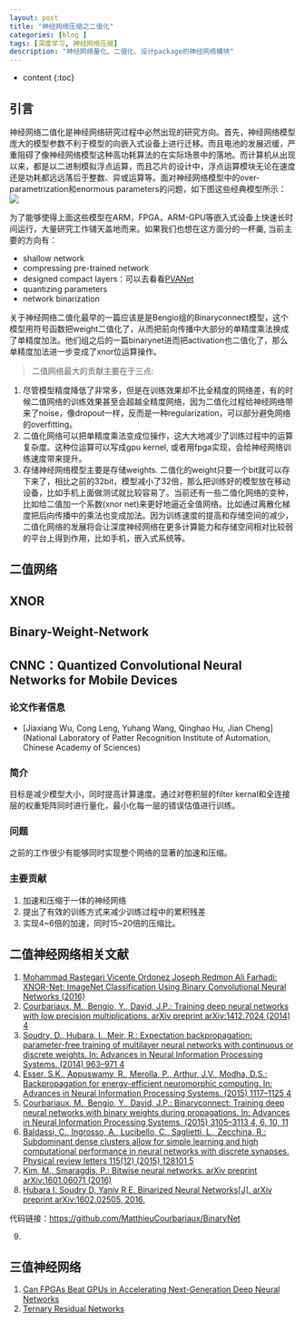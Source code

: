 ```yaml
---
layout: post
title: "神经网络压缩之二值化"
categories: [blog ]
tags: [深度学习, 神经网络压缩]
description: "神经网络量化、二值化、设计package的神经网络模块"
---
```

* content
{:toc}

## 引言

神经网络二值化是神经网络研究过程中必然出现的研究方向。首先，神经网络模型庞大的模型参数不利于模型的向嵌入式设备上进行迁移。而且电池的发展迟缓，严重阻碍了像神经网络模型这种高功耗算法的在实际场景中的落地。而计算机从出现以来，都是以二进制模拟浮点运算，而且芯片的设计中，浮点运算模块无论在速度还是功耗都远远落后于整数、异或运算等。面对神经网络模型中的over-parametrization和enormous parameters的问题，如下图这些经典模型所示：
![](https://cwlseu.github.io/images/bnn/53225027.png)

为了能够使得上面这些模型在ARM，FPGA，ARM-GPU等嵌入式设备上快速长时间运行，大量研究工作铺天盖地而来。如果我们也想在这方面分的一杯羹, 当前主要的方向有：
- shallow network
- compressing pre-trained network
- designed compact layers：可以去看看[PVANet](http://cwlseu.github.io/PVANet)
- quantizing parameters
- network binarization

关于神经网络二值化最早的一篇应该是是Bengio组的Binaryconnect模型，这个模型用符号函数把weight二值化了，从而把前向传播中大部分的单精度乘法换成了单精度加法。他们组之后的一篇binarynet进而把activation也二值化了，那么单精度加法进一步变成了xnor位运算操作。

> 二值网络最大的贡献主要在于三点:

1. 尽管模型精度降低了非常多，但是在训练效果却不比全精度的网络差，有的时候二值网络的训练效果甚至会超越全精度网络，因为二值化过程给神经网络带来了noise，像dropout一样，反而是一种regularization，可以部分避免网络的overfitting。
2. 二值化网络可以把单精度乘法变成位操作，这大大地减少了训练过程中的运算复杂度。这种位运算可以写成gpu kernel, 或者用fpga实现，会给神经网络训练速度带来提升。
3. 存储神经网络模型主要是存储weights. 二值化的weight只要一个bit就可以存下来了，相比之前的32bit，模型减小了32倍，那么把训练好的模型放在移动设备，比如手机上面做测试就比较容易了。当前还有一些二值化网络的变种，比如给二值加一个系数(xnor net)来更好地逼近全值网络。比如通过离散化梯度把后向传播中的乘法也变成加法。因为训练速度的提高和存储空间的减少，二值化网络的发展将会让深度神经网络在更多计算能力和存储空间相对比较弱的平台上得到作用，比如手机，嵌入式系统等。

## 二值网络

## XNOR

## Binary-Weight-Network


## CNNC：Quantized Convolutional Neural Networks for Mobile Devices

### 论文作者信息

- [Jiaxiang Wu, Cong Leng, Yuhang Wang, Qinghao Hu, Jian Cheng](National Laboratory of Patter Recognition Institute of Automation, Chinese Academy of Sciences)

### 简介

目标是减少模型大小，同时提高计算速度。通过对卷积层的filter kernal和全连接层的权重矩阵同时进行量化，最小化每一层的错误估值进行训练。

### 问题

之前的工作很少有能够同时实现整个网络的显著的加速和压缩。

### 主要贡献

1. 加速和压缩于一体的神经网络
2. 提出了有效的训练方式来减少训练过程中的累积残差
3. 实现4~6倍的加速，同时15~20倍的压缩比。


## 二值神经网络相关文献

1. [Mohammad Rastegari Vicente Ordonez Joseph Redmon Ali Farhadi: XNOR-Net: ImageNet Classification Using Binary Convolutional Neural Networks (2016)](https://arxiv.org/abs/1603.05279)
2. [Courbariaux, M., Bengio, Y., David, J.P.: Training deep neural networks with low precision multiplications. arXiv preprint arXiv:1412.7024 (2014) 4](https://arxiv.org/abs/1412.7024)
3. [Soudry, D., Hubara, I., Meir, R.: Expectation backpropagation: parameter-free training of multilayer neural networks with continuous or discrete weights. In: Advances in Neural Information Processing Systems. (2014) 963–971 4](http://papers.nips.cc/paper/5269-expectation-backpropagation-parameter-free-training-of-multilayer-neural-networks-with-continuous-or-discrete-weights.pdf)
4. [Esser, S.K., Appuswamy, R., Merolla, P., Arthur, J.V., Modha, D.S.: Backpropagation for energy-efficient neuromorphic computing. In: Advances in Neural Information Processing Systems. (2015) 1117–1125 4](https://papers.nips.cc/paper/5862-backpropagation-for-energy-efficient-neuromorphic-computing) 
5. [Courbariaux, M., Bengio, Y., David, J.P.: Binaryconnect: Training deep neural networks with binary weights during propagations. In: Advances in Neural Information Processing Systems. (2015) 3105–3113 4, 6, 10, 11](https://www.arxiv.org/abs/1511.00363) 
6. [Baldassi, C., Ingrosso, A., Lucibello, C., Saglietti, L., Zecchina, R.: Subdominant dense clusters allow for simple learning and high computational performance in neural networks with discrete synapses. Physical review letters 115(12) (2015) 128101 5](https://arxiv.org/abs/1509.05753v1) 
7. [Kim, M., Smaragdis, P.: Bitwise neural networks. arXiv preprint arXiv:1601.06071 (2016)](https://arxiv.org/abs/1601.06071)
8. [Hubara I, Soudry D, Yaniv R E. Binarized Neural Networks[J]. arXiv preprint arXiv:1602.02505, 2016.](https://arxiv.org/abs/1602.02505)

代码链接：https://github.com/MatthieuCourbariaux/BinaryNet

9. [](https://blog.csdn.net/stdcoutzyx/article/details/50926174)

## 三值神经网络

1. [Can FPGAs Beat GPUs in Accelerating Next-Generation Deep Neural Networks](http://jaewoong.org/pubs/fpga17-next-generation-dnns.pdf)
2. [Ternary Residual Networks](http://arxiv.org/pdf/1707.04679)